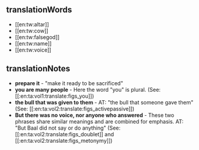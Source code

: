 ## translationWords

* [[en:tw:altar]]
* [[en:tw:cow]]
* [[en:tw:falsegod]]
* [[en:tw:name]]
* [[en:tw:voice]]

## translationNotes

* **prepare it** - "make it ready to be sacrificed"
* **you are many people** - Here the word "you" is plural. (See: [[:en:ta:vol1:translate:figs_you]])
* **the bull that was given to them** - AT: "the bull that someone gave them" (See: [[:en:ta:vol2:translate:figs_activepassive]])
* **But there was no voice, nor anyone who answered** - These two phrases share similar meanings and are combined for emphasis. AT: "But Baal did not say or do anything" (See: [[:en:ta:vol2:translate:figs_doublet]] and [[:en:ta:vol2:translate:figs_metonymy]])
